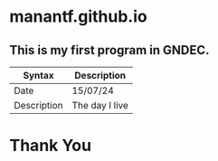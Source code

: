 # manantf.github.io 

## This is my first program in GNDEC.
| Syntax | Description |
| --- | --- |
| Date | 15/07/24 |
| Description | The day I live |

# Thank You
